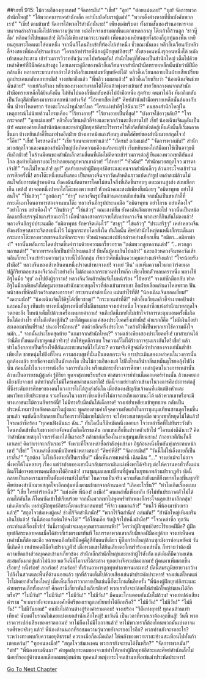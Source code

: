 ##บทที่ 915: ไม้กวนอึของยุทธภพ!
"จัดการมัน!"
"เชี่ย!"
"ลุย!"
"ต่อยแม่งเลย!"
"บุก! จัดการพวกสำนักใหญ่!"
"ไอ้พวกคนทรยศสำนักเล็ก อย่าบีบบังคับเราผู้เฒ่า!"
"พวกเอ็งต่างหากที่บีบบังคับพวกเรา!"
"เชี่ย! ตามข้ามา! จัดการไอ้พวกไร้สำนักนั่นซะ!"
เพียงแค่พริบตา ทั้งสามชั้นของร้านอาหารจากบนจรดล่างล้วนเต็มไปด้วยความวุ่นวาย หม้อไหจานชามตกพื้นแตกแหลกลาญ โต๊ะเก้าอี้ล้วนถูก ‘ชาวบู๊ลิ้ม’ พลิกคว่ำไปหมดแล้ว!
ตีกันได้เพียงสามกระบวนท่า เพื่อนของเหยียนฮุยทั้งสองก็ถูกทุ่มลงพื้น
เหยียนฮุยกระโดดเตะใส่คนหนึ่ง จากนั้นก็โดนถีบเข้าที่ท้องไปเท้าหนึ่ง
ชั่วขณะนั้นเอง หลิวอี้เฉวียนกับหลิวอี้จ่างสองพี่น้องก็ปราดเข้ามา "ใครกล้าทำร้ายพี่น้องผู้ฝึกยุทธ์อิสระ!" ทั้งสองคนหนึ่งรุกคนหนึ่งไล่ หมัดเท้าสอดประสาน เข้าร่วมการวิวาทอันวุ่นวายไปพร้อมกัน!
สำนักใหญ่ก็ยังคงเป็นสำนักใหญ่ เต็มไปด้วยเหล่าศิษย์ที่ฝีมือค่อนข้างสูง โดยเฉพาะคู่มือของหลิวอี้เฉวียนจากสำนักฝ่ามือทรายเหล็กนั้นนับว่ามีฝีมือกล้าแข็ง หลายกระบวนท่ากล่าวได้ว่าถึงกับแทบข่มขวัญพยัคฆ์ได้!
หลิวอี้เฉวียนกลายเป็นฝ่ายเสียเปรียบ ถูกประเคนกลับหลายหมัด!
จางเย่มาถึงแล้ว "พี่หลิว ผมมาแล้ว!"
หลิวอี้เฉวียนรีบว่า "น้องเฉินเจินช่วยฉันด้วย!"
จางเย่ก้มตัวลง หยิบของบางอย่างจากใต้โต๊ะแล้วพุ่งตรงเข้ามา!
ชายวัยกลางคนจากสำนักฝ่ามือทรายเหล็กได้ยินดังนั้น ไม่หันไปมองก็ซัดกลับหลังไปฝ่ามือหนึ่ง
สุดท้าย คนมาไม่ถึง ที่มาถึงกลับเป็นวัตถุสีดำที่ตรงมากระแทกหน้าอย่างจัง!
"ไอ้หยาเชี่ยเอ๊ย!" ศิษย์สำนักฝ่ามือทรายเหล็กนั้นล้มลงกับพื้น น้ำตาไหลพราก ร้องตะโกนน้ำหูน้ำตาไหล "ใครแม่งปาอิฐใส่ฉันวะ!?"
คนของสำนักใหญ่ในเหตุการณ์ไม่น้อยล้วนโกรธเคือง
"ไร้ยางอาย!"
"ไร้ยางอายเป็นที่สุด!"
"บังอาจใช้อาวุธลับ?"
"โจรกระจอก!"
"ลุยแม่งเลย!"
หลิวอี้เฉวียนหลิวอี้จ่างและพวกล้วนตะลึงลานไป! เชี่ย! น้องเฉินเจินดุดันเป็นบ้า!
คนของค่ายเล็กสำนักน้อยและเหล่าผู้ฝึกยุทธ์อิสระไร้พรรคไร้สังกัดที่กำลังต่อสู้เห็นดังนั้นก็เริ่มฉลาดขึ้นมา บ้างหยิบเก้าอี้ขึ้นมาฟาดอีกฝ่าย บ้างเอาหม้อแกงร้อนๆ สาดใส่ศิษย์ของสำนักมวยสกุลโจว!
"โอ๊ย!"
"เชี่ย! ใครสาดฉัน!"
"เชี่ย ร้อนจะตายห่าแล้ว!"
"บัดซบ! ถล่มแม่ง!"
"จัดการพวกมัน!"
สำนักมวยสกุลโจวและคนของสำนักใหญ่บังเกิดความเคืองแค้นทะลุฟ้า เริ่มหยิบของใกล้มือมาใช้เป็นอาวุธตีกับอีกฝ่าย!
ในร้านมีคนของสำนักเล็กสามสี่คนที่เดิมไม่คิดจะเข้าร่วมการต่อสู้ ยืนมองพวกเขาตีกันแต่ไกล สุดท้ายไม่ทราบอะไรปาลอยมาถูกพวกเขาด้วย!
“ไอ้หยา!”
“หัวฉัน!”
“สำนักมวยสกุลโจว มารดาเจ้าสิ!”
“ทนไม่ไหวแล้ว! ลุย!”
สุดท้ายเหล่าผู้ฝึกยุทธ์อิสระและคนจากสำนักเล็กๆ ล้วนกระโจนเข้าร่วมการศึกครั้งนี้!
ตรงโต๊ะหนึ่งบนชั้นสอง เป็นหลวงจีนจากวัดเส้าหลินราวแปดเก้ารูป เหล่าสงฆ์ล้วนไม่สนใจกับการต่อสู้รอบด้าน ยังคงฉันภัตตาหารโดยไม่สนใจสิ่งที่เกิดขึ้นรอบๆ ตบะฌานสูงส่ง สงบเยือกเย็น
เพล้ง!
ชาจอกหนึ่งปาตกใส่โต๊ะของพวกเขา!
หัวหน้าคณะสงฆ์เพียงยิ้มน้อยๆ “อมิตาพุทธ อย่าได้สนใจ”
“ใช่แล้วๆ”
“ถูกต้องๆ”
“ฮ่าๆ”
หลวงจีนรูปอื่นล้วนตอบกลับเช่นกัน
จากนั้นเป็นขาเก้าอี้ที่กระเด็นมาโดนอาหารสองจานบนโต๊ะ
หลวงจีนอีกรูปประนมมือ “อมิตาพุทธ อย่าโกรธ อย่าเคืองใจ”
“อย่าโกรธ อย่าเคืองใจ”
“กินข้าวๆ”
“ใช่แล้วๆ”
คณะสงฆ์ยิ้ม ยังคงฉันภัตตาหารต่อไป
จากนั้นเป็นหม้อดินเผาซึ่งบรรจุน้ำแกงร้อนเอาไว้ เมื่อน้ำแกงสาดกระจายใส่เหล่าหลวงจีน พวกเขาก็กินกันไม่ลงแล้ว!
หลวงจีนอีกรูปประนมมือ “อมิตาพุทธ รักษาจิตเดิมไว้”
“สาธุๆ”
“ใช่แล้วๆ”
“ประเสริฐๆ”
เหล่าหลวงจีนยังคงรักษาสภาวะจิตสงบนิ่งไว้ ไม่ถูกกระทบโดยสิ่งใด
ทันใดนั้น ศิษย์สำนักใหญ่คนหนึ่งก็กระเด็นมากระแทกโต๊ะของพวกเขาจนล้มหักกระจาย
หัวหน้าคณะสงฆ์ยังกล่าวอย่างเยือกเย็น “อมิตา…อมิตาพ่อง!” จากนั้นพลันกระโดดปราดขึ้นคำรามด้วยความเกรี้ยวกราด “ถล่มพวกลูกหลานเต่า!”
“…พวกลูกหลานเต่า!”
“พวกพรรคเล็กเป็นบ้าไปหมดแล้ว! บีบคั้นผู้คนเกินไปแล้ว!”
และแล้วหลวงจีนของวัดเส้าหลินก็กระโจนเข้าร่วมความวุ่นวายนี้ไปอีกกลุ่ม เรียกว่าศึกนี้เกินควบคุมอย่างแท้จริงแล้ว!
“โจรน้อยรับฝ่ามือ!” หลวงจีนของเส้าหลินคนหนึ่งปราดเข้าหาจางเย่!
จางเย่ ‘กิน’ ผลเพิ่มความไวมากว่าร้อยผล ปฏิกิริยาตอบสนองจึงว่องไวอย่างยิ่ง ไม่ต้องออกกระบวนท่าไทเก๊ก เพียงโยกตัวหลบคราหนึ่ง พลางใช้อิฐในมือ ‘ทุบ’ ลงไปยังผู้รุกราน!
หลวงจีนวัดเส้าหลินจับใบหน้าร้อง “ไอ้หยา!”
จางเย่ชักมือกลับ ฟาดอิฐในมือกลับหลังใส่ครูมวยของสำนักมวยสกุลโจวที่ย่องเข้ามาหาเขา อีกฝ่ายเลือดกำเดาไหลพราก ฟันหน้าสองซี่หักปลิวคว้างกลางอากาศ!
กระบวนท่าต่อเนื่อง แม่นยำไร้ที่ติ!
“น้องเฉินเจินยอดเยี่ยม!”
“งดงามนัก!”
“น้องเฉินเจินใช้อิฐได้เชี่ยวชาญ!”
“กระบวนท่าที่ดี!”
หลิวอี้เฉวียนหลิวอี้จ่าง เหอป้าเต้าและคนอื่นๆ เห็นเข้า ทางหนึ่งสู้ทางหนึ่งยังไม่ลืมชมเชยจางเย่คำหนึ่ง
โจวเหล่าซื่อแห่งสำนักมวยสกุลโจวตกตะลึง ใบหน้าเต็มไปด้วยเครื่องหมายคำถาม!
จนถึงบัดนี้เขายังไม่เข้าใจว่าการตะลุมบอนครั้งนี้เกิดขึ้นได้อย่างไร ทำไมถึงต้องสู้กัน? เขาได้พูดแม่งแค่สองประโยคครึ่งเท่านั้น! คำแรกก็คือ "ไม่มีเงินก็อย่าสะเออะมากินที่ร้าน! บ่นอะไรนักหนา!" ต่อด้วยอีกครึ่งประโยค "เหล้าตัวนี้เป็นพวกเราใช้ความตั้งใจหมัก..." จากนั้นประโยคสุดท้าย "แกมาจากสำนักไหน?" รวมแล้วเพียงสองประโยคครึ่ง! เขาสาบานได้ว่านี่คือทั้งหมดที่เขาพูดแล้วจริงๆ! ต่อให้พูดอีกรอบ ใจความก็ไม่ได้ร้ายกาจรุนแรงอันใด! เชี่ย! แล้วทำไมถึงกลายเป็นเรื่องให้ตีกันเละเทะขนาดนี้ไปได้วะ?
ความจริงพิสูจน์ชัดว่าปากของจางเย่นั้นต่ำช้าเพียงใด ชายหนุ่มไปถึงที่ไหน ความสงบสุขที่นั่นเป็นแตกกระเจิง การประเมินของเหล่าคนในวงการนั้นถูกต้องแล้ว ชายชื่อจางเย่เป็นนักเลงโต เป็นไม้กวนอึของแท้ ไปถึงไหนก็นำกลิ่นเหม็นตุโชยคลุ้งไปถึงนั่น ก่อนนี้ทั้งในวงการหนังสือ วงการบันเทิง หรือแม้กระทั่งวงการศึกษา เหล่าผู้คนในวงการเหล่านั้นล้วนเป็นอารยชนผู้สูงส่ง รู้กิริยา พูดจาสุภาพเรียบร้อย ศาสตราจารย์ท่านนี้ดอกเตอร์ท่านนั้น ล้วนเคยถกเถียงกับจางเย่ แต่ทว่ากลับไม่มีใครเคยด่าชนะเขาได้! บัดนี้จางเย่ย่างก้าวเข้ามาในวงการศิลปะการต่อสู้ ที่ซึ่งระดับการศึกษาของคนในวงการไม่ได้สูงส่งอันใด เมื่อต้องเผชิญกับเจ้าคนที่แม้แต่ชิงหัวและมหาวิทยาลัยประชาชน รวมทั้งคนในวงการเซี่ยงเซิงยังไม่อาจถกเถียงเอาชนะได้ แล้วพวกเขาหรือจะมีทางเอาชนะไม้กวนอึพรรค์นี้!
ไม่มีทางรับมือมันได้เด็ดขาด!
จางเย่ย่ำเหยียบเข้ายุทธภพ กลับเป็นประหนึ่งหมาป่าพลัดหลงมาในฝูงแกะ พูดสองสามคำก็จุดความขัดแย้งในการชุมนุมเทียนซานลุกโหมขึ้นมาแล้ว จนบัดนี้กลับกลายเป็นเรื่องราวที่ไม่ตายไม่เลิกรา จะให้พวกเขาหยุดมือ พวกเขาก็หยุดไม่ได้แล้ว!
โจวเหล่าซื่อร้อง “ทุกคนฟังฉันนะ ฉัน..”
ทันใดนั้นก็มีหมัดหนึ่งลอยมา
โจวเหล่าซื่อที่ไม่ทันระวังตัว โดนหมัดเข้าที่แก้มขวาอย่างจังจนบังเกิดโกรธแค้น ถกแขนเสื้อขึ้นปราดตัวเข้าไป “ใครแม่งตีฉันวะ? คิดว่าสำนักมวยสกุลโจวเรารังแกได้งั้นเรอะ? กล้ามาก่อเรื่องในงานชุมนุมเทียนซาน! ถ้าอยากตีกันงั้นก็เอาเลย! คิดว่าเราจะกลัวเรอะ?”
จังหวะที่โจวเหล่าซื่อกำลังพุ่งเข้ามา
อิฐก้อนหนึ่งก็พลันพุ่งกระทบหน้าเขา!
“เชี่ย!” โจวเหล่าซื่อยกมือปิดหน้าพลางสบถ!
“ศิษย์พี่สี่!”
“จัดการมัน!”
“วันนี้ไม่ใช่เอ็งตายก็เป็นเราสิ้น!”
“ถูกต้อง ไม่ใช่เอ็งตายก็เป็นเราสิ้น!”
เมื่อเห็นภาพเหล่านี้ เฉินเฉิน “…”
จางเย่แม้จะไม่อาจพึ่งพาได้ในหลายๆ เรื่อง แต่ว่าปากของเขานั้นกลับมารดามันแม่งพึ่งพาได้จริงๆ ต่อให้ควานหาทั่วทั้งแผ่นดินก็ไม่อาจพบพานคนที่สองได้อีกแล้ว! งานชุมนุมแลกเปลี่ยนที่ผู้คนในยุทธภพล้วนปรากฏตัว บัดนี้กลายเป็นสงครามภายในตั้งแต่งานยังไม่เริ่ม!
ในความเป็นจริง ความขัดแย้งยิ่งมาก็ยิ่งขยายใหญ่ขึ้นทุกที!
ศิษย์ของสำนักมวยสกุลโจวอีกกลุ่มหนึ่งตามเข้ามาจากด้านนอก!
“เกิดอะไรขึ้น?”
“ทำไมเกิดเรื่องแบบนี้?”
“เชี่ย ใครทำร้ายฉัน?”
“แม่งเอ๊ย พี่น้อง! ลงมือ!”
คนเหล่านี้เพิ่งมาถึง ยังไม่ทันประกาศตัวไม่ได้ถามไถ่อันใด ก็โดนซัดเข้าไปเรียบร้อย จากนั้นพวกเขาไม่พูดพร่ำทำเพลงก็กระโจนลุยเข้ามาอีกกลุ่ม!
เช่นเดียวกัน เหล่าผู้ฝึกยุทธ์อิสระก็ตามเข้ามาสมทบ!
“พี่จ้าว ผมมาแล้ว!”
“ทนไว้ พี่น้องมาช่วยเราแล้ว!”
“สกุลโจวข่มเหงผู้คน! ช่างไร้จิตสำนึกนัก!”
“พวกไร้จิตสำนึก! ถล่มมัน!”
“สำนักใหญ่เหิมเกริมเกินไปแล้ว! วันนี้ต้องแก้แค้นให้จงได้!”
“ไอ้โล้นเอ๊ย รับปู่เจ้าไปหนึ่งฝ่ามือ!”
“โจวเหล่าซื่อ ทุกวันกระทำแต่เรื่องชั่วช้า! วันนี้เราผู้เฒ่าจะผดุงคุณธรรมแทนฟ้า!”
ใครว่าผู้ฝึกยุทธ์อิสระไร้ยอดฝีมือ?
ผู้ฝึกยุทธ์อิสระหลายคนเมื่อได้ข่าวก็เร่งตรงมาทันที ในบรรดาพวกเขากลับมียอดฝีมืออยู่ด้วย จางเย่เห็นคนเหล่านั้นก็ต้องตะลึง หลายคนถึงกับฝีมือคู่คี่สูสีกับตนทีเดียว บู๊ลิ้มกว้างใหญ่ล้วนซุกมังกรซ่อนพยัคฆ์ วันนี้เกิดศึก เหล่ายอดฝีมือจึงปรากฏตัว! เมื่อพวกเขาได้ยินเสียงตะโกนร่ำร้องเหล่านั้น ก็ทราบว่าต้องมีความขัดแย้งส่วนบุคคลเข้ามาเกี่ยวข้อง สำนักเล็กสำนักใหญ่และเหล่าผู้ไร้สังกัด แต่เดิมก็มีความแค้นสะสมกันมาอยู่แล้วไม่น้อย พอวันนี้มีโอกาสได้สะสาง ทุกอย่างจึงระเบิดออกมา!
ผู้คนมาเพิ่มมากขึ้นเรื่อยๆ!
หนึ่งร้อย!
สองร้อย!
สามร้อย!
ทั้งร้านอาหารถูกทุบทำลายจนเละเทะ!
บัดนี้สมรภูมิขยายวงกว้างไปถึงในสวนและพื้นที่ด้านนอกแล้ว ทุกที่ล้วนเต็มไปด้วยเสียงเข่นฆ่าประหัตประหาร!
จางเย่แต่ไหนแต่ไรไม่เคยกลัวเรื่องใหญ่ เมื่อเห็นเรื่องราวกลายเป็นเช่นนี้ก็ตะโกนลั่นอีกครั้ง "พี่น้องผู้ฝึกยุทธ์อิสระและค่ายพรรคเล็กทั้งหลาย! ศึกครานี้เกี่ยวพันถึงเกียรติยศ! พวกเรายังจะปล่อยให้สำนักใหญ่ข่มเหงได้อีกหรือ?"
"ไม่มีวัน!"
"ไม่มีวัน!"
"ไม่มีวัน!"
"ไม่มีวัน!"
มีคนตะโกนตอบกันนับไม่ถ้วน!
จางเย่เปล่งเสียงคำราม "พวกเรายังจะทนมองศักดิ์ศรีของเราถูกเหยียบย่ำได้อีกหรือ?"
"ไม่มีวัน!"
"ไม่มีวัน!"
"ไม่มีวัน!"
"ไม่มีวันยอม!"
คนนับไม่ถ้วนต่างกู่ร้องคำรามตอบ!
จางเย่ร้อง "วิถีแห่งยุทธ์! ทุกคนล้วนเท่าเทียม! นับแต่โบราณไม่เคยแบ่งแยกสำนักเล็กใหญ่! มาวันนี้ เป็นเวลาที่พวกเราต้องลุกขึ้นสู้! วันนี้ พวกเราควรเปล่งเสียงของเราออกมา! หาไม่ก็คงไม่มีโอกาสแล้ว! หาไม่พวกเราก็ต้องโดนพวกมันเบ่งอาจมรดศีรษะจริงๆ แล้ว! พี่น้องด้านนอกที่รอชมความวุ่นวายยังจะรออะไรอีก? พวกท่านยังจะรออะไร? ระหว่างทางพบกับความอยุติธรรม! ควรลงมือก็ลงมือเถิด! ให้พลังของพวกเราสะท้านสะเทือนไปทั้งเก้าเขตแคว้น!"
"ทุกคนลงมือ!"
"สกุลโจวข่มเหงคน พวกเรายังจะทนได้งั้นหรือ?"
"จัดการพวกมัน!"
"ฆ่า!"
"พี่น้องตามฉันมา!"
คำพูดปลุกระดมของจางเย่ทำให้เหล่าผู้ฝึกยุทธ์อิสระและศิษย์สำนักเล็กไม่น้อยที่รออยู่ด้านนอกเลือดลมพลุ่งพล่าน ทุกคนล้วนพุ่งกระโจนเข้ามาเพื่อเข่นฆ่าประหัตประหาร!


[Go To Next Chapter]( ./16.md)